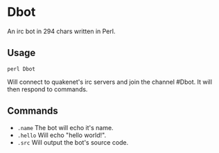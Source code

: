 Dbot
====

An irc bot in 294 chars written in Perl.

Usage
-----

`perl Dbot`

Will connect to quakenet's irc servers and join the channel #Dbot. It will then respond to commands.

Commands
--------

* `.name` The bot will echo it's name.
* `.hello` Will echo "hello world!".
* `.src` Will output the bot's source code.

